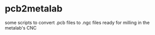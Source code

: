 pcb2metalab
===========

some scripts to convert .pcb files to .ngc files ready for milling in the metalab's CNC
